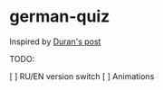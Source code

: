 # german-quiz

Inspired by [Duran's post](https://vk.com/wall-25336774_9795)

TODO:

[ ] RU/EN version switch
[ ] Animations
